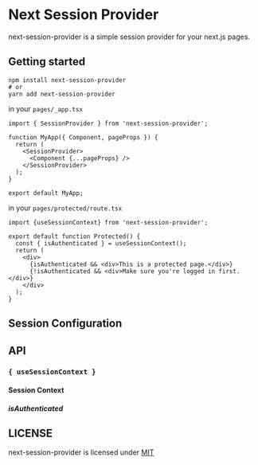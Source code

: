 # Next Session Provider

next-session-provider is a simple session provider for your next.js pages.

## Getting started

```shell script
npm install next-session-provider
# or
yarn add next-session-provider
```

in your `pages/_app.tsx`
```tsx
import { SessionProvider } from 'next-session-provider';

function MyApp({ Component, pageProps }) {
  return (
    <SessionProvider>
      <Component {...pageProps} />
    </SessionProvider>
  );
}

export default MyApp;
```

in your `pages/protected/route.tsx`
```tsx
import {useSessionContext} from 'next-session-provider';

export default function Protected() {
  const { isAuthenticated } = useSessionContext();
  return (
    <div>
      {isAuthenticated && <div>This is a protected page.</div>}
      {!isAuthenticated && <div>Make sure you're logged in first.</div>}
    </div>
  );
}
```

## Session Configuration

## API

### `{ useSessionContext }`

#### Session Context

##### isAuthenticated

## LICENSE

next-session-provider is licensed under [MIT](LICENSE)